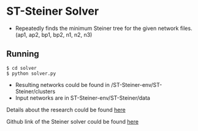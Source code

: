 # ST-Steiner Solver

- Repeatedly finds the minimum Steiner tree for the given network files.(ap1, ap2, bp1, bp2, n1, n2, n3)

## Running

```shell
$ cd solver
$ python solver.py
```

- Resulting networks could be found in /ST-Steiner-env/ST-Steiner/clusters
- Input networks are in ST-Steiner-env/ST-Steiner/data

Details about the research could be found [here](https://www.biorxiv.org/content/early/2018/01/30/256693)

Github link of the Steiner solver could be found [here](https://github.com/ciceklab/ST-Steiner.git)